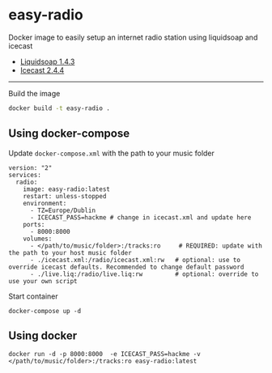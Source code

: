 # easy-radio
Docker image to easily setup an internet radio station using liquidsoap and icecast

- [Liquidsoap 1.4.3](https://www.liquidsoap.info/doc-1.4.3/)
- [Icecast 2.4.4](https://icecast.org/docs/icecast-2.4.1/)

----------
Build the image
```bash
docker build -t easy-radio .
```

## Using **docker-compose**
Update `docker-compose.xml` with the path to your music folder
```
version: "2"
services:
  radio:
    image: easy-radio:latest
    restart: unless-stopped
    environment: 
      - TZ=Europe/Dublin
      - ICECAST_PASS=hackme # change in icecast.xml and update here
    ports:
      - 8000:8000
    volumes:
      - </path/to/music/folder>:/tracks:ro     # REQUIRED: update with the path to your host music folder
      - ./icecast.xml:/radio/icecast.xml:rw   # optional: use to override icecast defaults. Recommended to change default password
      - ./live.liq:/radio/live.liq:rw         # optional: override to use your own script

```

Start container
```
docker-compose up -d
```

## Using **docker**
```
docker run -d -p 8000:8000  -e ICECAST_PASS=hackme -v </path/to/music/folder>:/tracks:ro easy-radio:latest
```